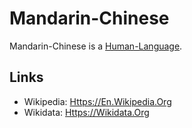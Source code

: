 # Mandarin-Chinese

Mandarin-Chinese is a [Human-Language](650030.md).

## Links

- Wikipedia: [Https://En.Wikipedia.Org](https://en.wikipedia.org/wiki/Mandarin_Chinese)
- Wikidata: [Https://Wikidata.Org](https://www.wikidata.org/wiki/Q9192)
